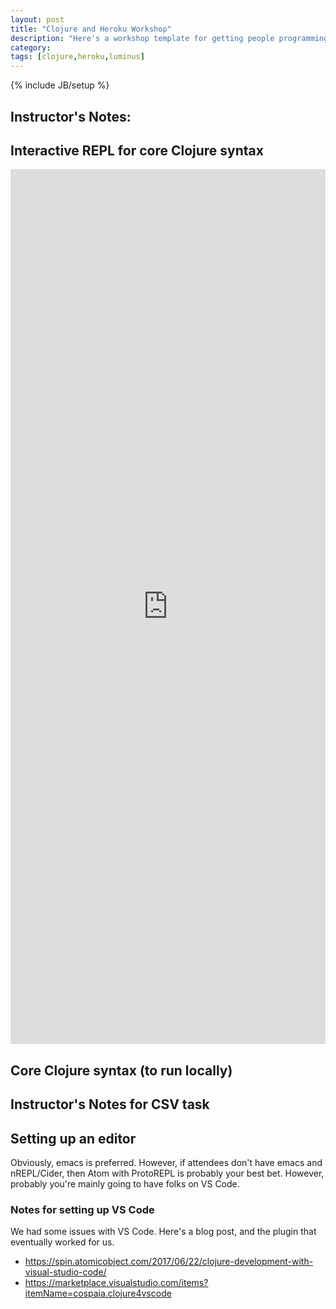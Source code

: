 ```yaml
---
layout: post
title: "Clojure and Heroku Workshop"
description: "Here's a workshop template for getting people programming Clojure for web projects."
category: 
tags: [clojure,heroku,luminus]
---
```

{% include JB/setup %}

## Instructor's Notes:

<script src="https://gist.github.com/the-frey/dd31dab1d261d48a9e35d651121c614b.js"></script>

## Interactive REPL for core Clojure syntax

<iframe height="1400px" width="100%" src="https://repl.it/@the_frey/StarchyFaintOperatingenvironment?lite=true" scrolling="no" frameborder="no" allowtransparency="true" allowfullscreen="true" sandbox="allow-forms allow-pointer-lock allow-popups allow-same-origin allow-scripts allow-modals"></iframe>

## Core Clojure syntax (to run locally)

<script src="https://gist.github.com/the-frey/2120e542d0c45f0558ee38fec85baf72.js"></script>

## Instructor's Notes for CSV task

<script src="https://gist.github.com/the-frey/f4428dd57a2ec316153d3a4c804ac928.js"></script>

## Setting up an editor

Obviously, emacs is preferred. However, if attendees don't have emacs and nREPL/Cider, then Atom with ProtoREPL is probably your best bet. However, probably you're mainly going to have folks on VS Code.

### Notes for setting up VS Code

We had some issues with VS Code. Here's a blog post, and the plugin that eventually worked for us.

- https://spin.atomicobject.com/2017/06/22/clojure-development-with-visual-studio-code/
- https://marketplace.visualstudio.com/items?itemName=cospaia.clojure4vscode
